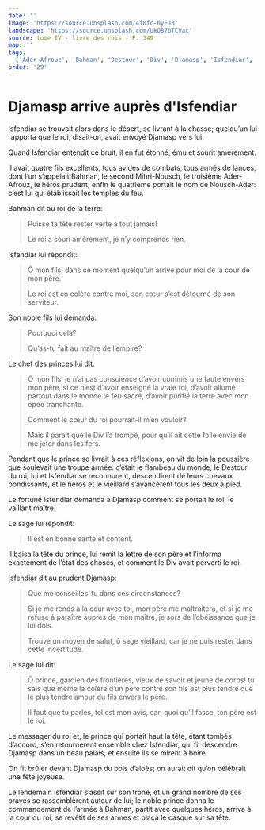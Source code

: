 ```yaml
---
date: ''
image: 'https://source.unsplash.com/4i0fc-0yEJ8'
landscape: 'https://source.unsplash.com/UkO87bTCVac'
source: tome IV - livre des rois - P. 349
map: ''
tags:
  ['Ader-Afrouz', 'Bahman', 'Destour', 'Div', 'Djamasp', 'Isfendiar', 'Mihri-Nousch', 'Nousch-Ader']
order: '29'
---
```


# Djamasp arrive auprès d'Isfendiar

Isfendiar se trouvait alors dans le désert, se livrant à la chasse; quelqu’un lui rapporta que le roi, disait-on, avait envoyé Djamasp vers lui.

Quand Isfendiar entendit ce bruit, il en fut étonné, ému et sourit amèrement.

Il avait quatre fils excellents, tous avides de combats, tous armés de lances, dont l’un s’appelait Bahman, le second Mihri-Nousch, le troisième Ader-Afrouz, le héros prudent; enfin le quatrième portait le nom de Nousch-Ader: c’est lui qui établissait les temples du feu.

Bahman dit au roi de la terre:

> Puisse ta tête rester verte à tout jamais!
>
> Le roi a souri amèrement, je n’y comprends rien.

Isfendiar lui répondit:

> Ô mon fils, dans ce moment quelqu’un arrive pour moi de la cour de mon père.
>
> Le roi est en colère contre moi, son cœur s’est détourné de son serviteur.

Son noble fils lui demanda:

> Pourquoi cela?
>
> Qu’as-tu fait au maître de l’empire?

Le chef des princes lui dit:

> Ô mon fils, je n’ai pas conscience d’avoir commis une faute envers mon père, si ce n’est d’avoir enseigné la vraie foi, d’avoir allumé partout dans le monde le feu sacré, d’avoir purifié la terre avec mon épée tranchante.
>
> Comment le cœur du roi pourrait-il m’en vouloir?
>
> Mais il parait que le Div l’a trompé, pour qu’il ait cette folle envie de me jeter dans les fers.

Pendant que le prince se livrait à ces réflexions, on vit de loin la poussière que soulevait une troupe armée: c’était le flambeau du monde, le Destour du roi; lui et Isfendiar se reconnurent, descendirent de leurs chevaux bondissants, et le héros et le vieillard s’avancèrent tous les deux à pied.

Le fortuné Isfendiar demanda à Djamasp comment se portait le roi, le vaillant maître.

Le sage lui répondit:

> Il est en bonne santé et content.

Il baisa la tête du prince, lui remit la lettre de son père et l’informa exactement de l’état des choses, et comment le Div avait perverti le roi.

Isfendiar dit au prudent Djamasp:

> Que me conseilles-tu dans ces circonstances?
>
> Si je me rends à la cour avec toi, mon père me maltraitera, et si je me refuse à paraître auprès de mon maître, je sors de l’obéissance que je lui dois.
>
> Trouve un moyen de salut, ô sage vieillard, car je ne puis rester dans cette incertitude.

Le sage lui dit:

> Ô prince, gardien des frontières, vieux de savoir et jeune de corps! tu sais que même la colère d’un père contre son fils est plus tendre que le plus tendre amour du fils envers le père.
>
> Il faut que tu parles, tel est mon avis, car, quoi qu’il fasse, ton père est le roi.

Le messager du roi et, le prince qui portait haut la tête, étant tombés d’accord, s’en retournèrent ensemble chez Isfendiar, qui fit descendre Djamasp dans un beau palais, et ensuite ils se mirent à boire.

On fit brûler devant Djamasp du bois d’aloès; on aurait dit qu’on célébrait une fête joyeuse.

Le lendemain Isfendiar s’assit sur son trône, et un grand nombre de ses braves se rassemblèrent autour de lui; le noble prince donna le commandement de l’armée à Bahman, partit avec quelques héros, arriva à la cour du roi, se revêtit de ses armes et plaça le casque sur sa tête.
